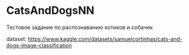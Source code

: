 # CatsAndDogsNN
Тестовое задание по распознаванию котиков и собачек

dataset: https://www.kaggle.com/datasets/samuelcortinhas/cats-and-dogs-image-classification
